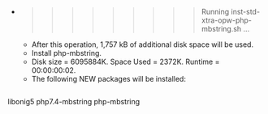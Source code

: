 * >>>>>>>>> Running inst-std-xtra-opw-php-mbstring.sh ...
  * After this operation, 1,757 kB of additional disk space will be used.
  * Install php-mbstring.
  * Disk size = 6095884K. Space Used = 2372K. Runtime = 00:00:00:02.
  * The following NEW packages will be installed:
  ```bash
libonig5 php7.4-mbstring php-mbstring
  ```

